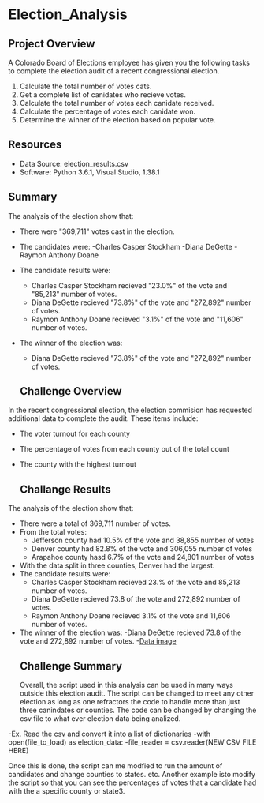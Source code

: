 # Election_Analysis

## Project Overview
A Colorado Board of Elections employee has given you the following tasks to complete the election audit of a recent congressional election.

1. Calculate the total number of votes cats.
2. Get a complete list of canidates who recieve votes.
3. Calculate the total number of votes each canidate received.
4. Calculate the percentage of votes each canidate won.
5. Determine the winner of the election based on popular vote.

## Resources
- Data Source: election_results.csv
- Software: Python 3.6.1, Visual Studio, 1.38.1

## Summary
The analysis of the election show that:
- There were "369,711" votes cast in the election.
- The candidates were:
  -Charles Casper Stockham 
  -Diana DeGette
  -Raymon Anthony Doane
- The candidate results were:
  - Charles Casper Stockham recieved "23.0%" of the vote and "85,213" number of votes.
  - Diana DeGette recieved "73.8%" of the vote and "272,892" number of votes.
  - Raymon Anthony Doane recieved "3.1%" of the vote and "11,606" number of votes.
- The winner of the election was:
  - Diana DeGette recieved "73.8%" of the vote and "272,892" number of votes.
  
  ## Challenge Overview
In the recent congressional election, the election commision has requested additional data to complete the audit. These items include: 
- The voter turnout for each county
- The percentage of votes from each county out of the total count
- The county with the highest turnout

  ## Challange Results
The analysis of the election show that:
- There were a total of 369,711 number of votes.
- From the total votes:
  - Jefferson county had 10.5% of the vote and 38,855 number of votes
  - Denver county had 82.8% of the vote and 306,055 number of votes
  - Arapahoe county hasd 6.7% of the vote and 24,801 number of votes
- With the data split in three counties, Denver had the largest.
- The candidate results were:
  - Charles Casper Stockham recieved 23.% of the vote and 85,213 number of votes.
  - Diana DeGette recieved 73.8 of the vote and 272,892 number of votes.
  - Raymon Anthony Doane recieved 3.1% of the vote and 11,606 number of votes.
- The winner of the election was:
  -Diana DeGette recieved 73.8 of the vote and 272,892 number of votes.
-[Data image](https://github.com/josafathpelayo/Election_Analysis/blob/main/election%20txt%20results.png)
  ## Challenge Summary
  Overall, the script used in this analysis can be used in many ways outside this election audit. The script can be changed to meet any other election as long as one refractors the code to handle more than just three canindates or counties. The code can be changed by changing the csv file to what ever election data being analized.

-Ex. Read the csv and convert it into a list of dictionaries
    -with open(file_to_load) as election_data:
    -file_reader = csv.reader(NEW CSV FILE HERE)
    
Once this is done, the script can me modfied to run the amount of candidates and change counties to states. etc. Another example isto modify the script so that you can see the percentages of votes that a candidate had with the a specific county or state3.
